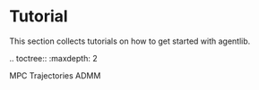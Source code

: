 Tutorial
========

This section collects tutorials on how to get started with agentlib.

.. toctree::
   :maxdepth: 2

   MPC
   Trajectories
   ADMM
